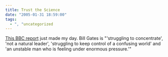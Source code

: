 ```yaml
---
title: Trust the Science
date: "2005-01-31 18:59:00"
tags:
  - ", "uncategorized
---
```

<a href="http://news.bbc.co.uk/1/hi/uk_politics/4220473.stm">This
BBC report</a> just made my day.  Bill Gates is "'struggling to
concentrate', 'not a natural leader', 'struggling to keep control
of a confusing world' and 'an unstable man who is feeling under
enormous pressure.'"

